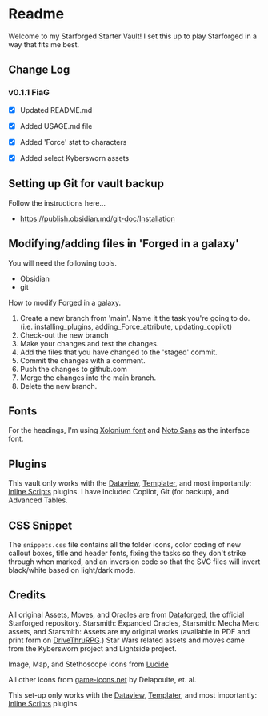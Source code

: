 # Readme
Welcome to my Starforged Starter Vault!  I set this up to play Starforged in a way that fits me best.

## Change Log

### v0.1.1 FiaG
- [x] Updated README.md
- [x] Added USAGE.md file
- [x] Added 'Force' stat to characters
- [x] Added select Kybersworn assets



## Setting up Git for vault backup
Follow the instructions here...
- https://publish.obsidian.md/git-doc/Installation

## Modifying/adding files in 'Forged in a galaxy'
You will need the following tools.
- Obsidian
- git

How to modify Forged in a galaxy.
1. Create a new branch from 'main'. Name it the task you're going to do. (i.e. installing_plugins, adding_Force_attribute, updating_copilot)
2. Check-out the new branch
3. Make your changes and test the changes.
5. Add the files that you have changed to the 'staged' commit.
6. Commit the changes with a comment.
7. Push the changes to github.com
8. Merge the changes into the main branch.
9. Delete the new branch.

## Fonts
For the headings, I'm using [Xolonium font](https://www.fontspace.com/xolonium-font-f17644) and [Noto Sans](https://fonts.google.com/noto/specimen/Noto+Sans) as the interface font.

## Plugins
This vault only works with the [Dataview](https://github.com/blacksmithgu/obsidian-dataview), [Templater](https://github.com/SilentVoid13/Templater), and most importantly: [Inline Scripts](https://github.com/jon-heard/obsidian-inline-scripts) plugins. I have included Copilot, Git (for backup), and Advanced Tables.

## CSS Snippet
The `snippets.css` file contains all the folder icons, color coding of new callout boxes, title and header fonts, fixing the tasks so they don't strike through when marked, and an inversion code so that the SVG files will invert black/white based on light/dark mode.

## Credits
All original Assets, Moves, and Oracles are from [Dataforged](https://github.com/rsek/dataforged), the official Starforged repository. Starsmith: Expanded Oracles, Starsmith: Mecha Merc assets, and Starsmith: Assets are my original works (available in PDF and print form on [DriveThruRPG](https://www.drivethrurpg.com).)
Star Wars related assets and moves came from the Kybersworn project and Lightside project.

Image, Map, and Stethoscope icons from [Lucide](https://lucide.dev/)

All other icons from [game-icons.net](https://game-icons.net) by Delapouite, et. al.

This set-up only works with the [Dataview](https://github.com/blacksmithgu/obsidian-dataview), [Templater](https://github.com/SilentVoid13/Templater), and most importantly: [Inline Scripts](https://github.com/jon-heard/obsidian-inline-scripts) plugins.
